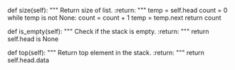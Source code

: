  def size(self):
        """
        Return size of list.
        :return:
        """
        temp = self.head
        count = 0
        while temp is not None:
            count = count + 1
            temp = temp.next
        return count

def is_empty(self):
        """
        Check if the stack is empty.
        :return:
        """
        return self.head is None

def top(self):
        """
        Return top element in the stack.
        :return:
        """
        return self.head.data